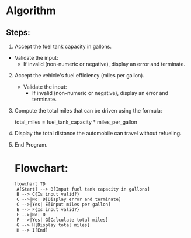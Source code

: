 # Algorithm

## Steps:
1.  Accept the fuel tank capacity in gallons.
   - Validate the input:
     - If invalid (non-numeric or negative), display an error and terminate.

2. Accept the vehicle's fuel efficiency (miles per gallon).
   - Validate the input:
     - If invalid (non-numeric or negative), display an error and terminate.

3.  Compute the total miles that can be driven using the formula:
   
     total_miles = fuel_tank_capacity * miles_per_gallon
   

4.  Display the total distance the automobile can travel without refueling.

5. End Program.

   # Flowchart:
```mermaid
   flowchart TD
    A[Start] --> B[Input fuel tank capacity in gallons]
    B --> C{Is input valid?}
    C -->|No| D[Display error and terminate]
    C -->|Yes| E[Input miles per gallon]
    E --> F{Is input valid?}
    F -->|No| D
    F -->|Yes| G[Calculate total miles]
    G --> H[Display total miles]
    H --> I[End]
